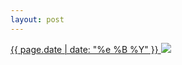 ```yaml
---
layout: post
---
```


<p>
  <a href="/110">
    <time>{{ page.date | date: "%e %B %Y" }}</time>
    <img src="{{ site.assets_url }}/110.jpg">
  </a>
  
</p>
